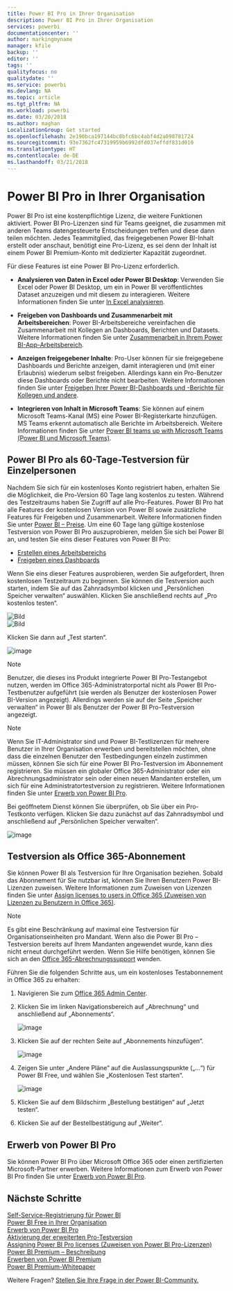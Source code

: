 ```yaml
---
title: Power BI Pro in Ihrer Organisation
description: Power BI Pro in Ihrer Organisation
services: powerbi
documentationcenter: ''
author: markingmyname
manager: kfile
backup: ''
editor: ''
tags: ''
qualityfocus: no
qualitydate: ''
ms.service: powerbi
ms.devlang: NA
ms.topic: article
ms.tgt_pltfrm: NA
ms.workload: powerbi
ms.date: 03/20/2018
ms.author: maghan
LocalizationGroup: Get started
ms.openlocfilehash: 2e190bca197144bc8bfc6bc4abf4d2a098781724
ms.sourcegitcommit: 93e7362fc47319959b6992dfd037effdf831d010
ms.translationtype: HT
ms.contentlocale: de-DE
ms.lasthandoff: 03/21/2018
---
```

# <a name="power-bi-pro-in-your-organization"></a>Power BI Pro in Ihrer Organisation

Power BI Pro ist eine kostenpflichtige Lizenz, die weitere Funktionen aktiviert. Power BI Pro-Lizenzen sind für Teams geeignet, die zusammen mit anderen Teams datengesteuerte Entscheidungen treffen und diese dann teilen möchten.  Jedes Teammitglied, das freigegebenen Power BI-Inhalt erstellt oder anschaut, benötigt eine Pro-Lizenz, es sei denn der Inhalt ist einem Power BI Premium-Konto mit dedizierter Kapazität zugeordnet.

Für diese Features ist eine Power BI Pro-Lizenz erforderlich.

* **Analysieren von Daten in Excel oder Power BI Desktop**: Verwenden Sie Excel oder Power BI Desktop, um ein in Power BI veröffentlichtes Dataset anzuzeigen und mit diesem zu interagieren. Weitere Informationen finden Sie unter [In Excel analysieren](service-analyze-in-excel.md).

* **Freigeben von Dashboards und Zusammenarbeit mit Arbeitsbereichen**: Power BI-Arbeitsbereiche vereinfachen die Zusammenarbeit mit Kollegen an Dashboards, Berichten und Datasets. Weitere Informationen finden Sie unter [Zusammenarbeit in Ihrem Power BI-App-Arbeitsbereich](service-collaborate-power-bi-workspace.md).

* **Anzeigen freigegebener Inhalte**: Pro-User können für sie freigegebene Dashboards und Berichte anzeigen, damit interagieren und (mit einer Erlaubnis) wiederum selbst freigeben. Allerdings kann ein Pro-Benutzer diese Dashboards oder Berichte nicht bearbeiten. Weitere Informationen finden Sie unter [Freigeben Ihrer Power BI-Dashboards und -Berichte für Kollegen und andere](service-share-dashboards.md).

* **Integrieren von Inhalt in Microsoft Teams**: Sie können auf einem Microsoft Teams-Kanal (MS) eine Power BI-Registerkarte hinzufügen. MS Teams erkennt automatisch alle Berichte im Arbeitsbereich. Weitere Informationen finden Sie unter [Power BI teams up with Microsoft Teams (Power BI und Microsoft Teams)](https://powerbi.microsoft.com/en-us/blog/power-bi-teams-up-with-microsoft-teams/). 

## <a name="power-bi-pro-60-day-trial-for-individuals"></a>Power BI Pro als 60-Tage-Testversion für Einzelpersonen

Nachdem Sie sich für ein kostenloses Konto registriert haben, erhalten Sie die Möglichkeit, die Pro-Version 60 Tage lang kostenlos zu testen. Während des Testzeitraums haben Sie Zugriff auf alle Pro-Features. Power BI Pro hat alle Features der kostenlosen Version von Power BI sowie zusätzliche Features für Freigeben und Zusammenarbeit. Weitere Informationen finden Sie unter [Power BI – Preise](https://powerbi.microsoft.com/en-us/pricing/). Um eine 60 Tage lang gültige kostenlose Testversion von Power BI Pro auszuprobieren, melden Sie sich bei Power BI an, und testen Sie eins dieser Features von Power BI Pro:

* [Erstellen eines Arbeitsbereichs](service-create-distribute-apps.md)
* [Freigeben eines Dashboards](service-share-dashboards.md)

Wenn Sie eins dieser Features ausprobieren, werden Sie aufgefordert, Ihren kostenlosen Testzeitraum zu beginnen. Sie können die Testversion auch starten, indem Sie auf das Zahnradsymbol klicken und „Persönlichen Speicher verwalten“ auswählen. Klicken Sie anschließend rechts auf „Pro kostenlos testen“.

   ![Bild](media/service-power-bi-pro-in-your-organization/service-power-bi-pro-in-your-organization-01.png)
   </br>
   ![Bild](media/service-power-bi-pro-in-your-organization/service-power-bi-pro-in-your-organization-02.png)

Klicken Sie dann auf „Test starten“.

   ![image](media/service-power-bi-pro-in-your-organization/service-power-bi-pro-in-your-organization-03.png)

> [!NOTE]
> Benutzer, die dieses ins Produkt integrierte Power BI Pro-Testangebot nutzen, werden im Office 365-Administratorportal nicht als Power BI Pro-Testbenutzer aufgeführt (sie werden als Benutzer der kostenlosen Power BI-Version angezeigt). Allerdings werden sie auf der Seite „Speicher verwalten“ in Power BI als Benutzer der Power BI Pro-Testversion angezeigt.
>

> [!NOTE]
> Wenn Sie IT-Administrator sind und Power BI-Testlizenzen für mehrere Benutzer in Ihrer Organisation erwerben und bereitstellen möchten, ohne dass die einzelnen Benutzer den Testbedingungen einzeln zustimmen müssen, können Sie sich für eine Power BI Pro-Testversion im Abonnement registrieren. Sie müssen ein globaler Office 365-Administrator oder ein Abrechnungsadministrator sein oder einen neuen Mandanten erstellen, um sich für eine Administratortestversion zu registrieren. Weitere Informationen finden Sie unter [Erwerb von Power BI Pro](service-admin-purchasing-power-bi-pro.md).
>

Bei geöffnetem Dienst können Sie überprüfen, ob Sie über ein Pro-Testkonto verfügen. Klicken Sie dazu zunächst auf das Zahnradsymbol und anschließend auf „Persönlichen Speicher verwalten“.

   ![image](media/service-power-bi-pro-in-your-organization/service-power-bi-pro-in-your-organization-04.png)

## <a name="subscription-trial-in-office-365"></a>Testversion als Office 365-Abonnement

Sie können Power BI als Testversion für Ihre Organisation beziehen. Sobald das Abonnement für Sie nutzbar ist, können Sie Ihren Benutzern Power BI-Lizenzen zuweisen. Weitere Informationen zum Zuweisen von Lizenzen finden Sie unter [Assign licenses to users in Office 365 (Zuweisen von Lizenzen zu Benutzern in Office 365)](https://support.office.com/en-us/article/assign-licenses-to-users-in-office-365-for-business-997596b5-4173-4627-b915-36abac6786dc?ui=en-US&rs=en-US&ad=US).

> [!NOTE]
> Es gibt eine Beschränkung auf maximal eine Testversion für Organisationseinheiten pro Mandant. Wenn also die Power BI Pro – Testversion bereits auf Ihrem Mandanten angewendet wurde, kann dies nicht erneut durchgeführt werden. Wenn Sie Hilfe benötigen, können Sie sich an den [Office 365-Abrechnungssupport](https://support.office.microsoft.com/en-us/article/contact-support-for-business-products-admin-help-32a17ca7-6fa0-4870-8a8d-e25ba4ccfd4b?CorrelationId=552bbf37-214f-4202-80cb-b94240dcd671&ui=en-US&rs=en-US&ad=US) wenden.
>

Führen Sie die folgenden Schritte aus, um ein kostenloses Testabonnement in Office 365 zu erhalten:

1. Navigieren Sie zum [Office 365 Admin Center](https://portal.office.com/adminportal/home#/homepage).
2. Klicken Sie im linken Navigationsbereich auf „Abrechnung“ und anschließend auf „Abonnements“.

   ![image](media/service-power-bi-pro-in-your-organization/service-power-bi-pro-in-your-organization-05.png)

3. Klicken Sie auf der rechten Seite auf „Abonnements hinzufügen“.

   ![image](media/service-power-bi-pro-in-your-organization/service-power-bi-pro-in-your-organization-06.png)

4. Zeigen Sie unter „Andere Pläne“ auf die Auslassungspunkte („...“) für Power BI Free, und wählen Sie „Kostenlosen Test starten“.

   ![image](media/service-power-bi-pro-in-your-organization/service-power-bi-pro-in-your-organization-07.png) 

5. Klicken Sie auf dem Bildschirm „Bestellung bestätigen“ auf „Jetzt testen“.
6. Klicken Sie auf der Bestellbestätigung auf „Weiter“.

## <a name="purchasing-power-bi-pro"></a>Erwerb von Power BI Pro

Sie können Power BI Pro über Microsoft Office 365 oder einen zertifizierten Microsoft-Partner erwerben. Weitere Informationen zum Erwerb von Power BI Pro finden Sie unter [Erwerb von Power BI Pro](service-admin-purchasing-power-bi-pro.md).

## <a name="next-steps"></a>Nächste Schritte
[Self-Service-Registrierung für Power BI](service-admin-signing-up-for-power-bi-with-a-new-office-365-trial.md)
<br/>
[Power BI Free in Ihrer Organisation](service-admin-service-free-in-your-organization.md)
<br/>
[Erwerb von Power BI Pro](service-admin-purchasing-power-bi-pro.md)
<br/>
[Aktivierung der erweiterten Pro-Testversion](service-extended-pro-trial.md)
<br/>
[Assigning Power BI Pro licenses (Zuweisen von Power BI Pro-Lizenzen)](service-assigning-power-bi-pro-licenses.md)
<br/>
[Power BI Premium – Beschreibung](service-admin-premium-manage.md)
<br/>
[Erwerben von Power BI Premium](service-admin-premium-purchase.md)
<br/>
[Power BI Premium-Whitepaper](https://aka.ms/pbipremiumwhitepaper)

Weitere Fragen? [Stellen Sie Ihre Frage in der Power BI-Community.](https://community.powerbi.com/)